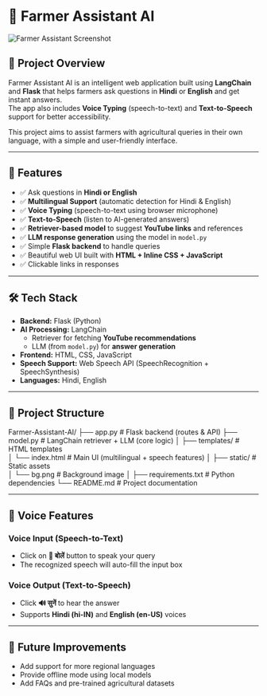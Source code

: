 # 🌾 Farmer Assistant AI  

![Farmer Assistant Screenshot](templates/chabot_image.png)

## 📌 Project Overview  
Farmer Assistant AI is an intelligent web application built using **LangChain** and **Flask** that helps farmers ask questions in **Hindi** or **English** and get instant answers.  
The app also includes **Voice Typing** (speech-to-text) and **Text-to-Speech** support for better accessibility.  

This project aims to assist farmers with agricultural queries in their own language, with a simple and user-friendly interface.  

---

## 🚀 Features  
- ✅ Ask questions in **Hindi or English**  
- ✅ **Multilingual Support** (automatic detection for Hindi & English)  
- ✅ **Voice Typing** (speech-to-text using browser microphone)  
- ✅ **Text-to-Speech** (listen to AI-generated answers)  
- ✅ **Retriever-based model** to suggest **YouTube links** and references  
- ✅ **LLM response generation** using the model in `model.py`  
- ✅ Simple **Flask backend** to handle queries  
- ✅ Beautiful web UI built with **HTML + Inline CSS + JavaScript**  
- ✅ Clickable links in responses  

---

## 🛠️ Tech Stack  
- **Backend:** Flask (Python)  
- **AI Processing:** LangChain  
  - Retriever for fetching **YouTube recommendations**  
  - LLM (from `model.py`) for **answer generation**  
- **Frontend:** HTML, CSS, JavaScript  
- **Speech Support:** Web Speech API (SpeechRecognition + SpeechSynthesis)  
- **Languages:** Hindi, English  

---

## 📂 Project Structure  
Farmer-Assistant-AI/
├── app.py             # Flask backend (routes & API)
├── model.py           # LangChain retriever + LLM (core logic)
│
├── templates/         # HTML templates  
│   └── index.html     # Main UI (multilingual + speech features)
│
├── static/            # Static assets  
│   └── bg.png         # Background image
│
├── requirements.txt   # Python dependencies
└── README.md          # Project documentation

---

## 🎤 Voice Features  

### Voice Input (Speech-to-Text)  
- Click on **🎤 बोलें** button to speak your query  
- The recognized speech will auto-fill the input box  

### Voice Output (Text-to-Speech)  
- Click **🔊 सुनें** to hear the answer  
- Supports **Hindi (hi-IN)** and **English (en-US)** voices  

---


## 🌱 Future Improvements  
- Add support for more regional languages  
- Provide offline mode using local models  
- Add FAQs and pre-trained agricultural datasets  
